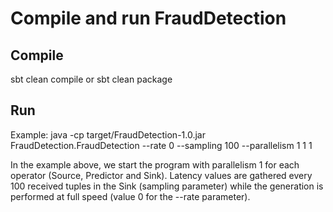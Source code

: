 # Compile and run FraudDetection

## Compile
sbt clean compile or sbt clean package

## Run
Example: java -cp target/FraudDetection-1.0.jar FraudDetection.FraudDetection --rate 0 --sampling 100 --parallelism 1 1 1

In the example above, we start the program with parallelism 1 for each operator (Source, Predictor and Sink). Latency values are gathered every 100 received tuples in the Sink (sampling parameter) while the generation is performed at full speed (value 0 for the --rate parameter).
